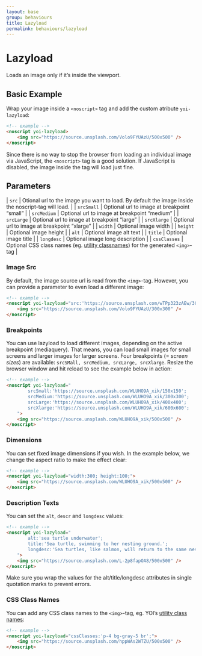 ```yaml
---
layout: base
group: behaviours
title: Lazyload
permalink: behaviours/lazyload
---
```


# Lazyload

<p class="intro">Loads an image only if it’s inside the viewport.</p>

## Basic Example

Wrap your image inside a `<noscript>` tag and add the custom atribute `yoi-lazyload`:

```html
<!-- example -->
<noscript yoi-lazyload>
    <img src="https://source.unsplash.com/Volo9FYUAzU/500x500" />
</noscript>
```

<p class="hint hint--primary">Since there is no way to stop the browser from loading an individual image via JavaScript, the <code>&lt;noscript&gt;</code> tag is a good solution. If JavaScript is disabled, the image inside the tag will load just fine.</p>

## Parameters

| `src`        | Otional url to the image you want to load. By default the image inside the noscript-tag will load. |
| `srcSmall`   | Optional url to image at breakpoint “small”                                                        |
| `srcMedium`  | Optional url to image at breakpoint “medium”                                                       |
| `srcLarge`   | Optional url to image at breakpoint “large”                                                        |
| `srcXlarge`  | Optional url to image at breakpoint “xlarge”                                                       |
| `width`      | Optional image width                                                                               |
| `height`     | Optional image height                                                                              |
| `alt`        | Optional image alt text                                                                            |
| `title`      | Optional image title                                                                               |
| `longdesc`   | Optional image long description                                                                    |
| `cssClasses` | Optional CSS class names (eg. [utility classnames](utilities/)) for the generated `<img>`-tag      |

### Image Src

By default, the image source url is read from the `<img>`-tag. However, you can provide a parameter to even load a different image:

```html
<!-- example -->
<noscript yoi-lazyload="src:'https://source.unsplash.com/wTPp323zAEw/300x300';">
    <img src="https://source.unsplash.com/Volo9FYUAzU/300x300" />
</noscript>
```

### Breakpoints

You can use lazyload to load different images, depending on the active breakpoint (mediaquery). That means, you can load small images for small screens and larger images for larger screens. Four breakpoints (= _screen sizes_) are available: `srcSMall, srcMedium, srcLarge, srcXlarge`. Resize the browser window and hit reload to see the example below in action:

```html
<!-- example -->
<noscript yoi-lazyload="
        srcSmall:'https://source.unsplash.com/WLUHO9A_xik/150x150';
        srcMedium:'https://source.unsplash.com/WLUHO9A_xik/300x300';
        srcLarge:'https://source.unsplash.com/WLUHO9A_xik/400x400';
        srcXlarge:'https://source.unsplash.com/WLUHO9A_xik/600x600';
    ">
    <img src="https://source.unsplash.com/WLUHO9A_xik/500x500" />
</noscript>
```

### Dimensions

You can set fixed image dimensions if you wish. In the example below, we change the aspect ratio to make the effect clear:

```html
<!-- example -->
<noscript yoi-lazyload="width:300; height:100;">
    <img src="https://source.unsplash.com/WLUHO9A_xik/500x500" />
</noscript>
```

### Description Texts

You can set the `alt`, `descr` and `longdesc` values:

```html
<!-- example -->
<noscript yoi-lazyload="
        alt:'sea turtle underwater';
        title:'Sea turtle, swimming to her nesting ground.';
        longdesc:'Sea turtles, like salmon, will return to the same nesting grounds at which they were born.';
    ">
    <img src="https://source.unsplash.com/L-2p8fapOA8/500x500" />
</noscript>
```

<p class="hint hint--negative">Make sure you wrap the values for the alt/title/longdesc attributes in single quotation marks to prevent errors.</p>

### CSS Class Names

You can add any CSS class names to the `<img>`-tag, eg. YOI’s [utility class names](utilities/):

```html
<!-- example -->
<noscript yoi-lazyload="cssClasses:'p-4 bg-gray-5 br';">
    <img src="https://source.unsplash.com/hppWAs2WTZU/500x500" />
</noscript>
```